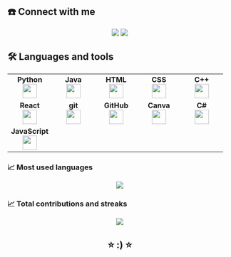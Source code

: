 <a name="connect-with-me"></a>
## ☎️ Connect with me
<div align="center">
  
  [![](https://img.shields.io/badge/linkedin-%230077B5.svg?style=for-the-badge&logo=linkedin)](https://www.linkedin.com/in/ahmed-abdellmoneim/)
  [![](https://img.shields.io/badge/youtube-%23FF0000.svg?style=for-the-badge&logo=youtube)](https://www.youtube.com/@Ahmed_Abdelmoneim)
</div>


<a name="languages-and-tools"></a>
## 🛠️ Languages and tools
<table width="400px" align="center">
    <tbody>
        <tr valign="top">
            <td width="80px" align="center">
                <span><strong>Python</strong></span><br>
                <img height="32px" src="https://cdn.jsdelivr.net/gh/devicons/devicon/icons/python/python-original.svg">
            </td>
            <td width="80px" align="center">
                <span><strong>Java</strong></span><br>
                <img height="32" src="https://cdn.jsdelivr.net/gh/devicons/devicon/icons/java/java-original.svg">
            </td>
            <td width="80px" align="center">
                <span><strong>HTML</strong></span><br>
                <img height="32" src="https://cdn.jsdelivr.net/gh/devicons/devicon/icons/html5/html5-original.svg">
            </td>
            <td width="80px" align="center">
                <span><strong>CSS</strong></span><br>
                <img height="32px" src="https://cdn.jsdelivr.net/gh/devicons/devicon/icons/css3/css3-original.svg">
            </td>
            <td width="80px" align="center">
                <span><strong>C++</strong></span><br>
                <img height="32px" src="https://cdn.jsdelivr.net/gh/devicons/devicon/icons/cpp/cpp-original.svg">
            </td>
        </tr>
        <tr valign="top">
            <td width="80px" align="center">
                <span><strong>React</strong></span><br>
                <img height="32px" src="https://cdn.jsdelivr.net/gh/devicons/devicon/icons/react/react-original.svg">
            </td>
            <td width="80px" align="center">
                <span><strong>git</strong></span><br>
                <img height="32px" src="https://cdn.jsdelivr.net/gh/devicons/devicon/icons/git/git-plain.svg">
            </td>
            <td width="80px" align="center">
                <span><strong>GitHub</strong></span><br>
                <img height="32px" src="https://cdn.jsdelivr.net/gh/devicons/devicon/icons/github/github-original.svg">
            </td>
            <td width="80px" align="center">
                <span><strong>Canva</strong></span><br>
                <img height="32px" src="https://cdn.jsdelivr.net/gh/devicons/devicon/icons/canva/canva-original.svg">
            </td>
            <td width="80px" align="center">
                <span><strong>C#</strong></span><br>
                <img height="32px" src="https://cdn.jsdelivr.net/gh/devicons/devicon/icons/csharp/csharp-original.svg">
            </td>
        </tr>
        <tr valign="top">
            <td width="80px" align="center">
                <span><strong>JavaScript</strong></span><br>
                <img height="32px" src="https://cdn.jsdelivr.net/gh/devicons/devicon/icons/javascript/javascript-original.svg">
            </td>
            <!-- Add more rows for additional languages if needed -->
        </tr>
    </tbody>
</table>
<a name="github-stats"></a>

### 📈 Most used languages

<div align="center">
<img src="https://github-readme-stats.vercel.app/api/top-langs?username=Ahmed-Abdellmoneim&layout=compact"/>
  
</div>

### 📈 Total contributions and streaks

<div align="center">
<img src="https://github-readme-streak-stats.herokuapp.com/?user=Ahmed-Abdellmoneim"/>
  
</div>


<h2 align="center">⭐ :) ⭐</h2> 
